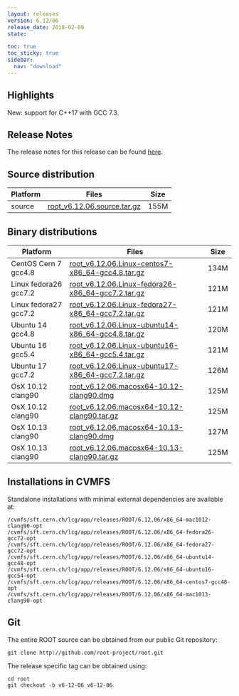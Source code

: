 ```yaml
---
layout: releases
version: 6.12/06
release_date: 2018-02-09
state:

toc: true
toc_sticky: true
sidebar:
  nav: "download"
---
```


## Highlights

New: support for C++17 with GCC 7.3.

## Release Notes

The release notes for this release can be found [here](https://root.cern.ch/doc/v612/release-notes.html#release-6.1206).

## Source distribution

| Platform       | Files | Size |
|-----------|-------|-----|
| source | [root_v6.12.06.source.tar.gz](https://root.cern.ch/download/root_v6.12.06.source.tar.gz) | 155M |


## Binary distributions

| Platform       | Files | Size |
|-----------|-------|-----|
| CentOS Cern 7 gcc4.8 | [root_v6.12.06.Linux-centos7-x86_64-gcc4.8.tar.gz](https://root.cern.ch/download/root_v6.12.06.Linux-centos7-x86_64-gcc4.8.tar.gz) | 134M |
| Linux fedora26 gcc7.2 | [root_v6.12.06.Linux-fedora26-x86_64-gcc7.2.tar.gz](https://root.cern.ch/download/root_v6.12.06.Linux-fedora26-x86_64-gcc7.2.tar.gz) | 121M |
| Linux fedora27 gcc7.2 | [root_v6.12.06.Linux-fedora27-x86_64-gcc7.2.tar.gz](https://root.cern.ch/download/root_v6.12.06.Linux-fedora27-x86_64-gcc7.2.tar.gz) | 121M |
| Ubuntu 14 gcc4.8 | [root_v6.12.06.Linux-ubuntu14-x86_64-gcc4.8.tar.gz](https://root.cern.ch/download/root_v6.12.06.Linux-ubuntu14-x86_64-gcc4.8.tar.gz) | 120M |
| Ubuntu 16 gcc5.4 | [root_v6.12.06.Linux-ubuntu16-x86_64-gcc5.4.tar.gz](https://root.cern.ch/download/root_v6.12.06.Linux-ubuntu16-x86_64-gcc5.4.tar.gz) | 121M |
| Ubuntu 17 gcc7.2 | [root_v6.12.06.Linux-ubuntu17-x86_64-gcc7.2.tar.gz](https://root.cern.ch/download/root_v6.12.06.Linux-ubuntu17-x86_64-gcc7.2.tar.gz) | 126M |
| OsX 10.12 clang90 | [root_v6.12.06.macosx64-10.12-clang90.dmg](https://root.cern.ch/download/root_v6.12.06.macosx64-10.12-clang90.dmg) | 125M |
| OsX 10.12 clang90 | [root_v6.12.06.macosx64-10.12-clang90.tar.gz](https://root.cern.ch/download/root_v6.12.06.macosx64-10.12-clang90.tar.gz) | 125M |
| OsX 10.13 clang90 | [root_v6.12.06.macosx64-10.13-clang90.dmg](https://root.cern.ch/download/root_v6.12.06.macosx64-10.13-clang90.dmg) | 127M |
| OsX 10.13 clang90 | [root_v6.12.06.macosx64-10.13-clang90.tar.gz](https://root.cern.ch/download/root_v6.12.06.macosx64-10.13-clang90.tar.gz) | 125M |



## Installations in CVMFS

Standalone installations with minimal external dependencies are available at:
~~~
/cvmfs/sft.cern.ch/lcg/app/releases/ROOT/6.12.06/x86_64-mac1012-clang90-opt
/cvmfs/sft.cern.ch/lcg/app/releases/ROOT/6.12.06/x86_64-fedora26-gcc72-opt
/cvmfs/sft.cern.ch/lcg/app/releases/ROOT/6.12.06/x86_64-fedora27-gcc72-opt
/cvmfs/sft.cern.ch/lcg/app/releases/ROOT/6.12.06/x86_64-ubuntu14-gcc48-opt
/cvmfs/sft.cern.ch/lcg/app/releases/ROOT/6.12.06/x86_64-ubuntu16-gcc54-opt
/cvmfs/sft.cern.ch/lcg/app/releases/ROOT/6.12.06/x86_64-centos7-gcc48-opt
/cvmfs/sft.cern.ch/lcg/app/releases/ROOT/6.12.06/x86_64-mac1013-clang90-opt
~~~


## Git

The entire ROOT source can be obtained from our public Git repository:

~~~
git clone http://github.com/root-project/root.git
~~~
The release specific tag can be obtained using:
~~~
cd root
git checkout -b v6-12-06 v6-12-06
~~~


